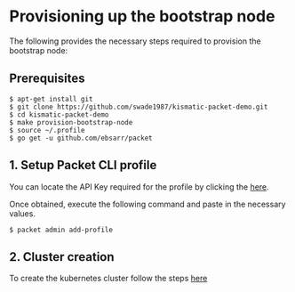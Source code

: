 # Provisioning up the bootstrap node

The following provides the necessary steps required to provision the bootstrap node:

## Prerequisites

```
$ apt-get install git
$ git clone https://github.com/swade1987/kismatic-packet-demo.git
$ cd kismatic-packet-demo
$ make provision-bootstrap-node
$ source ~/.profile
$ go get -u github.com/ebsarr/packet
```

## 1. Setup Packet CLI profile

You can locate the API Key required for the profile by clicking the [here](https://app.packet.net/portal#/api-keys).

Once obtained, execute the following command and paste in the necessary values.

```
$ packet admin add-profile
```

## 2. Cluster creation

To create the kubernetes cluster follow the steps [here](cluster-creation.md)